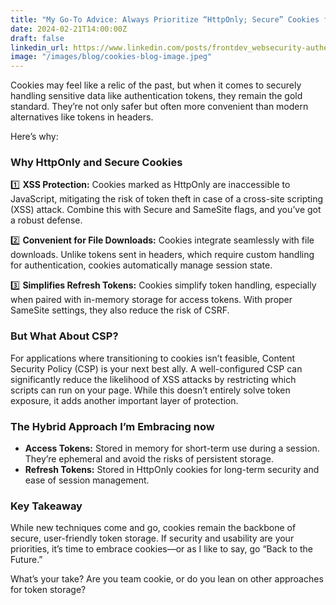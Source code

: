 ```yaml
---
title: "My Go-To Advice: Always Prioritize “HttpOnly; Secure” Cookies for Sensitive Data—or “Back to the Future, we have cookies”"
date: 2024-02-21T14:00:00Z
draft: false
linkedin_url: https://www.linkedin.com/posts/frontdev_websecurity-authentication-frontenddevelopment-activity-7287198045656547328-SAnH
image: "/images/blog/cookies-blog-image.jpeg"
---
```


Cookies may feel like a relic of the past, but when it comes to securely handling sensitive data like authentication tokens, they remain the gold standard. They’re not only safer but often more convenient than modern alternatives like tokens in headers.

Here’s why:

### Why HttpOnly and Secure Cookies

1️⃣ **XSS Protection:** Cookies marked as HttpOnly are inaccessible to JavaScript, mitigating the risk of token theft in case of a cross-site scripting (XSS) attack. Combine this with Secure and SameSite flags, and you’ve got a robust defense.

2️⃣ **Convenient for File Downloads:** Cookies integrate seamlessly with file downloads. Unlike tokens sent in headers, which require custom handling for authentication, cookies automatically manage session state.

3️⃣ **Simplifies Refresh Tokens:** Cookies simplify token handling, especially when paired with in-memory storage for access tokens. With proper SameSite settings, they also reduce the risk of CSRF.

### But What About CSP?

For applications where transitioning to cookies isn’t feasible, Content Security Policy (CSP) is your next best ally. A well-configured CSP can significantly reduce the likelihood of XSS attacks by restricting which scripts can run on your page. While this doesn’t entirely solve token exposure, it adds another important layer of protection.

### The Hybrid Approach I’m Embracing now

- **Access Tokens:** Stored in memory for short-term use during a session. They’re ephemeral and avoid the risks of persistent storage.
- **Refresh Tokens:** Stored in HttpOnly cookies for long-term security and ease of session management.

### Key Takeaway

While new techniques come and go, cookies remain the backbone of secure, user-friendly token storage. If security and usability are your priorities, it’s time to embrace cookies—or as I like to say, go “Back to the Future.”

What’s your take? Are you team cookie, or do you lean on other approaches for token storage?
